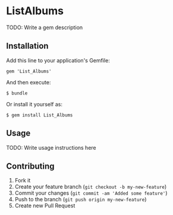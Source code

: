 # ListAlbums

TODO: Write a gem description

## Installation

Add this line to your application's Gemfile:

    gem 'List_Albums'

And then execute:

    $ bundle

Or install it yourself as:

    $ gem install List_Albums

## Usage

TODO: Write usage instructions here

## Contributing

1. Fork it
2. Create your feature branch (`git checkout -b my-new-feature`)
3. Commit your changes (`git commit -am 'Added some feature'`)
4. Push to the branch (`git push origin my-new-feature`)
5. Create new Pull Request
